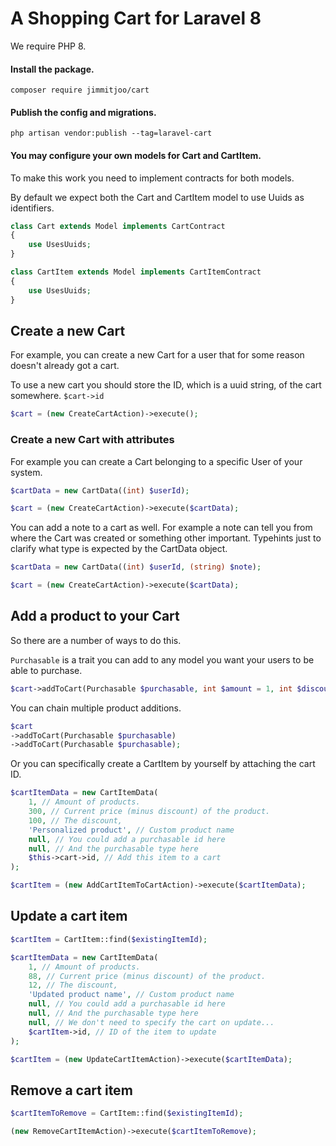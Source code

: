 # A Shopping Cart for Laravel 8

We require PHP 8.

#### Install the package.

`composer require jimmitjoo/cart`

#### Publish the config and migrations.

`php artisan vendor:publish --tag=laravel-cart`

#### You may configure your own models for Cart and CartItem.

To make this work you need to implement contracts for both models.

By default we expect both the Cart and CartItem model to use Uuids as identifiers.

```php
class Cart extends Model implements CartContract 
{
    use UsesUuids;
}
```

```php
class CartItem extends Model implements CartItemContract 
{
    use UsesUuids;
}
```


## Create a new Cart

For example, you can create a new Cart for a user that for some reason doesn't already got a cart.

To use a new cart you should store the ID, which is a uuid string, of the cart somewhere. `$cart->id`

```php
$cart = (new CreateCartAction)->execute();
```

### Create a new Cart with attributes

For example you can create a Cart belonging to a specific User of your system.

```php
$cartData = new CartData((int) $userId);

$cart = (new CreateCartAction)->execute($cartData);
```

You can add a note to a cart as well. For example a note can tell you from where the Cart was created or something other important. Typehints just to clarify what type is
expected by the CartData object.

```php
$cartData = new CartData((int) $userId, (string) $note);

$cart = (new CreateCartAction)->execute($cartData);
```

## Add a product to your Cart

So there are a number of ways to do this.

`Purchasable` is a trait you can add to any model you want your users to be able to purchase.
```php 
$cart->addToCart(Purchasable $purchasable, int $amount = 1, int $discount = 0);
```

You can chain multiple product additions.
```php 
$cart
->addToCart(Purchasable $purchasable)
->addToCart(Purchasable $purchasable);
```

Or you can specifically create a CartItem by yourself by attaching the cart ID.
```php
$cartItemData = new CartItemData(
    1, // Amount of products.
    300, // Current price (minus discount) of the product.
    100, // The discount,
    'Personalized product', // Custom product name
    null, // You could add a purchasable id here
    null, // And the purchasable type here
    $this->cart->id, // Add this item to a cart
);

$cartItem = (new AddCartItemToCartAction)->execute($cartItemData);
```

## Update a cart item

```php
$cartItem = CartItem::find($existingItemId);

$cartItemData = new CartItemData(
    1, // Amount of products.
    88, // Current price (minus discount) of the product.
    12, // The discount,
    'Updated product name', // Custom product name
    null, // You could add a purchasable id here
    null, // And the purchasable type here
    null, // We don't need to specify the cart on update...
    $cartItem->id, // ID of the item to update
);

$cartItem = (new UpdateCartItemAction)->execute($cartItemData);
```

## Remove a cart item
```php
$cartItemToRemove = CartItem::find($existingItemId);

(new RemoveCartItemAction)->execute($cartItemToRemove);
```